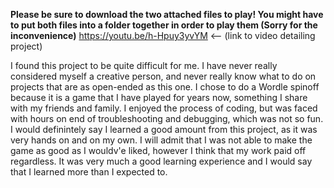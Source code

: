 **Please be sure to download the two attached files to play! 
You might have to put both files into a folder together in order to play them (Sorry for the inconvenience)**
https://youtu.be/h-Hpuy3yvYM  <-- (link to video detailing project)


I found this project to be quite difficult for me. I have never really considered myself a creative person, and never really know what to do on projects that are as open-ended as this one. I chose to do a Wordle spinoff because it is a game that I have played for years now, something I share with my friends and family. I enjoyed the process of coding, but was faced with hours on end of troubleshooting and debugging, which was not so fun. I would definintely say I learned a good amount from this project, as it was very hands on and on my own. I will admit that I was not able to make the game as good as I wouldv'e liked, however I think that my work paid off regardless. It was very much a good learning experience and I would say that I learned more than I expected to. 
